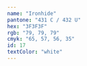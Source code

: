 ```yaml
---
name: "Ironhide"
pantone: "431 C / 432 U"
hex: "3F3F3F"
rgb: "79, 79, 79"
cmyk: "65, 57, 56, 35"
id: 17
textColor: "white"
---
```

